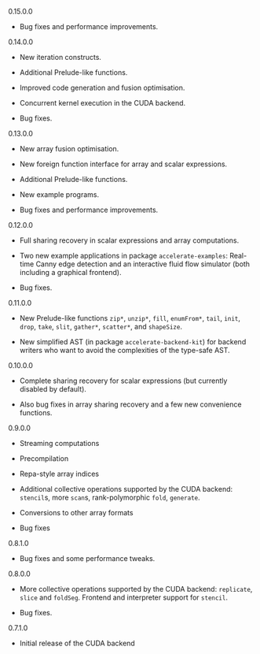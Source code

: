 
0.15.0.0

  * Bug fixes and performance improvements.

0.14.0.0

  * New iteration constructs.

  * Additional Prelude-like functions.

  * Improved code generation and fusion optimisation.

  * Concurrent kernel execution in the CUDA backend.

  * Bug fixes.

0.13.0.0

  * New array fusion optimisation.

  * New foreign function interface for array and scalar expressions.

  * Additional Prelude-like functions.

  * New example programs.

  * Bug fixes and performance improvements.

0.12.0.0

  * Full sharing recovery in scalar expressions and array computations.

  * Two new example applications in package `accelerate-examples`: Real-time
    Canny edge detection and an interactive fluid flow simulator (both including
    a graphical frontend).

  * Bug fixes.

0.11.0.0

  * New Prelude-like functions `zip*`, `unzip*`, `fill`, `enumFrom*`, `tail`,
    `init`, `drop`, `take`, `slit`, `gather*`, `scatter*`, and `shapeSize`.

  * New simplified AST (in package `accelerate-backend-kit`) for backend writers
    who want to avoid the complexities of the type-safe AST.

0.10.0.0

  * Complete sharing recovery for scalar expressions (but currently disabled by
    default).

  * Also bug fixes in array sharing recovery and a few new convenience
    functions.

0.9.0.0

  * Streaming computations

  * Precompilation

  * Repa-style array indices

  * Additional collective operations supported by the CUDA backend: `stencil`s,
    more `scan`s, rank-polymorphic `fold`, `generate`.

  * Conversions to other array formats

  * Bug fixes

0.8.1.0

  * Bug fixes and some performance tweaks.

0.8.0.0

  * More collective operations supported by the CUDA backend: `replicate`,
    `slice` and `foldSeg`. Frontend and interpreter support for `stencil`.

  * Bug fixes.

0.7.1.0

  * Initial release of the CUDA backend

